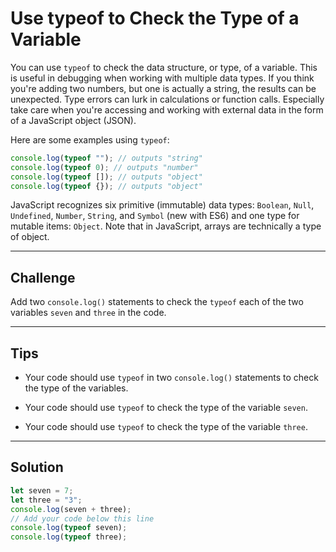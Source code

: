 # Use typeof to Check the Type of a Variable

You can use `typeof` to check the data structure, or type, of a variable. This is useful in debugging when working with multiple data types. If you think you're adding two numbers, but one is actually a string, the results can be unexpected. Type errors can lurk in calculations or function calls. Especially take care when you're accessing and working with external data in the form of a JavaScript object (JSON).

Here are some examples using `typeof`:

```js
console.log(typeof ""); // outputs "string"
console.log(typeof 0); // outputs "number"
console.log(typeof []); // outputs "object"
console.log(typeof {}); // outputs "object"
```

JavaScript recognizes six primitive (immutable) data types: `Boolean`, `Null`, `Undefined`, `Number`, `String`, and `Symbol` (new with ES6) and one type for mutable items: `Object`. Note that in JavaScript, arrays are technically a type of object.

---

## Challenge

Add two `console.log()` statements to check the `typeof` each of the two variables `seven` and `three` in the code.

---

## Tips

- Your code should use `typeof` in two `console.log()` statements to check the type of the variables.

- Your code should use `typeof` to check the type of the variable `seven`.

- Your code should use `typeof` to check the type of the variable `three`.

---

## Solution

```js
let seven = 7;
let three = "3";
console.log(seven + three);
// Add your code below this line
console.log(typeof seven);
console.log(typeof three);
```